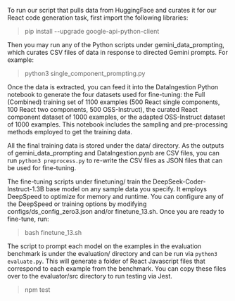 To run our script that pulls data from HuggingFace and curates it for our React code generation task, first import the following libraries:

> pip install --upgrade google-api-python-client

Then you may run any of the Python scripts under gemini_data_prompting, which curates CSV files of data in response to directed Gemini prompts. For example:

> python3 single_component_prompting.py

Once the data is extracted, you can feed it into the DataIngestion Python notebook to generate the four datasets used for fine-tuning: the Full (Combined) training set of 1100 examples (500 React single components, 100 React two components, 500 OSS-Instruct), the curated React component dataset of 1000 examples, or the adapted OSS-Instruct dataset of 1000 examples. This notebook includes the sampling and pre-processing methods employed to get the training data. 

All the final training data is stored under the data/ directory. As the outputs of gemini_data_prompting and DataIngestion.pynb are CSV files, you can run `python3 preprocess.py` to re-write the CSV files as JSON files that can be used for fine-tuning. 

The fine-tuning scripts under finetuning/ train the DeepSeek-Coder-Instruct-1.3B base model on any sample data you specify. It employs DeepSpeed to optimize for memory and runtime. You can configure any of the DeepSpeed or training options by modifying configs/ds_config_zero3.json and/or finetune_13.sh. Once you are ready to fine-tune, run:

> bash finetune_13.sh

The script to prompt each model on the examples in the evaluation benchmark is under the evaluation/ directory and can be run via `python3 evaluate.py`. This will generate a folder of React Javascript files that correspond to each example from the benchmark. You can copy these files over to the evaluator/src directory to run testing via Jest. 

> npm test
